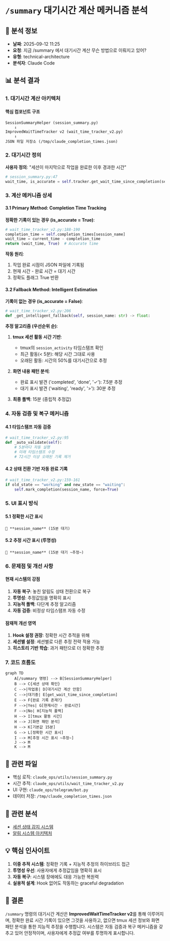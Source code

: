 # `/summary` 대기시간 계산 메커니즘 분석

## 📅 분석 정보
- **날짜**: 2025-09-12 11:25
- **요청**: 지금 /summary 에서 대기시간 계산 무슨 방법으로 이뤄지고 있어?
- **유형**: technical-architecture
- **분석자**: Claude Code

## 📊 분석 결과

### 1. 대기시간 계산 아키텍처

#### 핵심 컴포넌트 구조
```
SessionSummaryHelper (session_summary.py)
    ↓
ImprovedWaitTimeTracker v2 (wait_time_tracker_v2.py)
    ↓
JSON 파일 저장소 (/tmp/claude_completion_times.json)
```

### 2. 대기시간 정의

**사용자 정의**: "세션이 마지막으로 작업을 완료한 이후 경과한 시간"

```python
# session_summary.py:47
wait_time, is_accurate = self.tracker.get_wait_time_since_completion(session_name)
```

### 3. 계산 메커니즘 상세

#### 3.1 Primary Method: Completion Time Tracking

**정확한 기록이 있는 경우 (is_accurate = True)**:

```python
# wait_time_tracker_v2.py:188-190
completion_time = self.completion_times[session_name]
wait_time = current_time - completion_time
return (wait_time, True)  # Accurate time
```

**작동 원리**:
1. 작업 완료 시점이 JSON 파일에 기록됨
2. 현재 시간 - 완료 시간 = 대기 시간
3. 정확도 플래그 True 반환

#### 3.2 Fallback Method: Intelligent Estimation

**기록이 없는 경우 (is_accurate = False)**:

```python
# wait_time_tracker_v2.py:206
def _get_intelligent_fallback(self, session_name: str) -> float:
```

**추정 알고리즘 (우선순위 순)**:

1. **tmux 세션 활동 시간 기반**:
   - tmux의 `session_activity` 타임스탬프 확인
   - 최근 활동(< 5분): 해당 시간 그대로 사용
   - 오래된 활동: 시간의 50%를 대기시간으로 추정

2. **화면 내용 패턴 분석**:
   - 완료 표시 발견 ('completed', 'done', '✓'): 7.5분 추정
   - 대기 표시 발견 ('waiting', 'ready', '>'): 30분 추정

3. **최종 폴백**: 15분 (중립적 추정값)

### 4. 자동 검증 및 복구 메커니즘

#### 4.1 타임스탬프 자동 검증
```python
# wait_time_tracker_v2.py:95
def _auto_validate(self):
    # 5분마다 자동 실행
    # 미래 타임스탬프 수정
    # 72시간 이상 오래된 기록 제거
```

#### 4.2 상태 전환 기반 자동 완료 기록
```python
# wait_time_tracker_v2.py:159-161
if old_state == "working" and new_state == "waiting":
    self.mark_completion(session_name, force=True)
```

### 5. UI 표시 방식

#### 5.1 정확한 시간 표시
```
🎯 **session_name** (15분 대기)
```

#### 5.2 추정 시간 표시 (투명성)
```
🎯 **session_name** (15분 대기 ~추정~)
```

### 6. 문제점 및 개선 사항

#### 현재 시스템의 강점
1. **자동 복구**: 놓친 알림도 상태 전환으로 복구
2. **투명성**: 추정값임을 명확히 표시
3. **지능적 폴백**: 다단계 추정 알고리즘
4. **자동 검증**: 비정상 타임스탬프 자동 수정

#### 잠재적 개선 영역
1. **Hook 설정 권장**: 정확한 시간 추적을 위해
2. **세션별 설정**: 세션별로 다른 추정 전략 적용 가능
3. **히스토리 기반 학습**: 과거 패턴으로 더 정확한 추정

### 7. 코드 흐름도

```mermaid
graph TD
    A[/summary 명령] --> B[SessionSummaryHelper]
    B --> C{세션 상태 확인}
    C -->|작업중| D[대기시간 계산 안함]
    C -->|대기중| E[get_wait_time_since_completion]
    E --> F{완료 기록 존재?}
    F -->|Yes| G[현재시간 - 완료시간]
    F -->|No| H[지능적 폴백]
    H --> I[tmux 활동 시간]
    H --> J[화면 패턴 분석]
    H --> K[기본값 15분]
    G --> L[정확한 시간 표시]
    I --> M[추정 시간 표시 ~추정~]
    J --> M
    K --> M
```

## 💾 관련 파일
- 핵심 로직: `claude_ops/utils/session_summary.py`
- 시간 추적: `claude_ops/utils/wait_time_tracker_v2.py`
- UI 구현: `claude_ops/telegram/bot.py`
- 데이터 저장: `/tmp/claude_completion_times.json`

## 🔗 관련 분석
- [세션 상태 감지 시스템](./session-state-detection.md)
- [알림 시스템 아키텍처](./notification-system-architecture.md)

## 💡 핵심 인사이트

1. **이중 추적 시스템**: 정확한 기록 + 지능적 추정의 하이브리드 접근
2. **투명성 우선**: 사용자에게 추정값임을 명확히 표시
3. **자동 복구**: 시스템 장애에도 대응 가능한 복원력
4. **실용적 설계**: Hook 없어도 작동하는 graceful degradation

## 🎯 결론

`/summary` 명령의 대기시간 계산은 **ImprovedWaitTimeTracker v2**를 통해 이루어지며, 정확한 완료 시간 기록이 있으면 그것을 사용하고, 없으면 tmux 세션 정보와 화면 패턴 분석을 통한 지능적 추정을 수행합니다. 시스템은 자동 검증과 복구 메커니즘을 갖추고 있어 안정적이며, 사용자에게 추정값 여부를 투명하게 표시합니다.